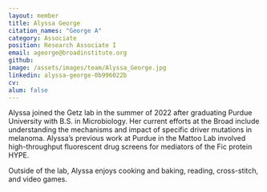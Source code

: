 ```yaml
---
layout: member
title: Alyssa George
citation_names: "George A"
category: Associate
position: Research Associate I
email: ageorge@broadinstitute.org
github:
image: /assets/images/team/Alyssa_George.jpg
linkedin: alyssa-george-0b996022b
cv:
alum: false
---
```


Alyssa joined the Getz lab in the summer of 2022 after graduating Purdue University with B.S. in Microbiology. Her current efforts at the Broad include understanding the mechanisms and impact of specific driver mutations in melanoma. Alyssa’s previous work at Purdue in the Mattoo Lab involved high-throughput fluorescent drug screens for mediators of the Fic protein HYPE. 

Outside of the lab, Alyssa enjoys cooking and baking, reading, cross-stitch, and video games.

